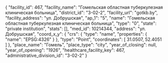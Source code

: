 {
    "facility_id": 467,
    "facility_name": "Гомельская областная туберкулезная клиническая больница",
    "district_id": "3-02-2",
    "facility_url": "gotkb.by",
    "facility_address": "ул. Добрушская",
    "ap_1": "5",
    "name": "Гомельская областная туберкулезная клиническая больница",
    "type": "0",
    "state": "private institution",
    "stats": [],
    "med_id": 10214344,
    "address": "ул. Добрушская",
    "coord_x_y": {
        "crs": {
            "type": "name",
            "properties": {
                "name": "EPSG:4326"
            }
        },
        "type": "Point",
        "coordinates": [
            31.0507,
            52.4051
        ]
    },
    "place_name": "Гомель",
    "place_type": "city",
    "year_of_closing": null,
    "year_of_opening": "1926",
    "healthcare_facility_key": 467,
    "administrative_division_id": "3-02-2"
}